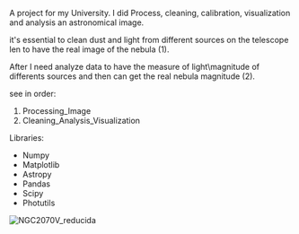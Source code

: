 A project for my University. I did Process, cleaning, calibration, visualization and analysis an astronomical image. 

it's essential to clean dust and light from different sources on the telescope len to have the real image of the nebula (1).

After I need analyze data to have the measure of light\magnitude of differents sources and then can get the real nebula magnitude (2).

see in order: 
1. Processing_Image
2. Cleaning_Analysis_Visualization

Libraries:
* Numpy
* Matplotlib
* Astropy
* Pandas
* Scipy
* Photutils


![NGC2070V_reducida](https://github.com/FabianCornejoC/Astronomy_Image_Visualization/assets/166162140/98facf07-14fd-4225-9578-34005967de09)
